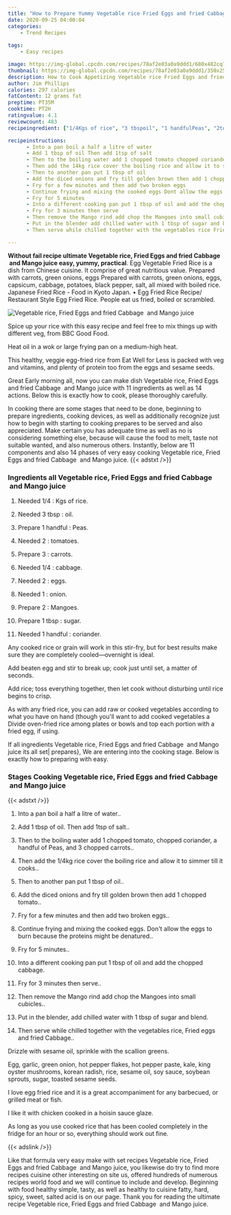```yaml
---
title: "How to Prepare Yummy Vegetable rice Fried Eggs and fried Cabbage  and Mango juice"
date: 2020-09-25 04:00:04
categories:
    - Trend Recipes
    
tags:
    - Easy recipes

image: https://img-global.cpcdn.com/recipes/78af2e03a0a9ddd1/680x482cq70/vegetable-rice-fried-eggs-and-fried-cabbage-and-mango-juice-recipe-main-photo.jpg
thumbnail: https://img-global.cpcdn.com/recipes/78af2e03a0a9ddd1/350x250cq70/vegetable-rice-fried-eggs-and-fried-cabbage-and-mango-juice-recipe-main-photo.jpg
description: How to Cook Appetizing Vegetable rice Fried Eggs and fried Cabbage  and Mango juice with 11 ingredients and 14 stages of easy cooking.
author: Jim Phillips
calories: 297 calories
fatContent: 12 grams fat
preptime: PT35M
cooktime: PT2H
ratingvalue: 4.1
reviewcount: 483
recipeingredient: ["1/4Kgs of rice", "3 tbspoil", "1 handfulPeas", "2tomatoes", "3carrots", "1/4cabbage", "2eggs", "1onion", "2Mangoes", "1 tbspsugar", "1 handfulcoriander"]

recipeinstructions: 
      - Into a pan boil a half a litre of water 
      - Add 1 tbsp of oil Then add 1tsp of salt 
      - Then to the boiling water add 1 chopped tomato chopped coriander a handful of Peas and 3 chopped carrots 
      - Then add the 14kg rice cover the boiling rice and allow it to simmer till it cooks 
      - Then to another pan put 1 tbsp of oil 
      - Add the diced onions and fry till golden brown then add 1 chopped tomato 
      - Fry for a few minutes and then add two broken eggs 
      - Continue frying and mixing the cooked eggs Dont allow the eggs to burn because the proteins might be denatured 
      - Fry for 5 minutes 
      - Into a different cooking pan put 1 tbsp of oil and add the chopped cabbage 
      - Fry for 3 minutes then serve 
      - Then remove the Mango rind add chop the Mangoes into small cubicles 
      - Put in the blender add chilled water with 1 tbsp of sugar and blend 
      - Then serve while chilled together with the vegetables rice Fried eggs and fried Cabbage

---
```




**Without fail recipe ultimate Vegetable rice, Fried Eggs and fried Cabbage  and Mango juice easy, yummy, practical**. Egg Vegetable Fried Rice is a dish from Chinese cuisine. It comprise of great nutritious value. Prepared with carrots, green onions, eggs Prepared with carrots, green onions, eggs, capsicum, cabbage, potatoes, black pepper, salt, all mixed with boiled rice. Japanese Fried Rice - Food in Kyoto Japan. • Egg Fried Rice Recipe/ Restaurant Style Egg Fried Rice. People eat us fried, boiled or scrambled.


![Vegetable rice, Fried Eggs and fried Cabbage  and Mango juice](https://img-global.cpcdn.com/recipes/78af2e03a0a9ddd1/680x482cq70/vegetable-rice-fried-eggs-and-fried-cabbage-and-mango-juice-recipe-main-photo.jpg "Vegetable rice, Fried Eggs and fried Cabbage  and Mango juice")



Spice up your rice with this easy recipe and feel free to mix things up with different veg, from BBC Good Food.

Heat oil in a wok or large frying pan on a medium-high heat.

This healthy, veggie egg-fried rice from Eat Well for Less is packed with veg and vitamins, and plenty of protein too from the eggs and sesame seeds.


Great Early morning all, now you can make dish Vegetable rice, Fried Eggs and fried Cabbage  and Mango juice with 11 ingredients as well as 14 actions. Below this is exactly how to cook, please thoroughly carefully.

In cooking there are some stages that need to be done, beginning to prepare ingredients, cooking devices, as well as additionally recognize just how to begin with starting to cooking prepares to be served and also appreciated. Make certain you has adequate time as well as no is considering something else, because will cause the food to melt, taste not suitable wanted, and also numerous others. Instantly, below are 11 components and also 14 phases of very easy cooking Vegetable rice, Fried Eggs and fried Cabbage  and Mango juice.
{{< adstxt />}}

### Ingredients all Vegetable rice, Fried Eggs and fried Cabbage  and Mango juice


1. Needed 1/4 : Kgs of rice.

1. Needed 3 tbsp : oil.

1. Prepare 1 handful : Peas.

1. Needed 2 : tomatoes.

1. Prepare 3 : carrots.

1. Needed 1/4 : cabbage.

1. Needed 2 : eggs.

1. Needed 1 : onion.

1. Prepare 2 : Mangoes.

1. Prepare 1 tbsp : sugar.

1. Needed 1 handful : coriander.


Any cooked rice or grain will work in this stir-fry, but for best results make sure they are completely cooled—overnight is ideal.

Add beaten egg and stir to break up; cook just until set, a matter of seconds.

Add rice; toss everything together, then let cook without disturbing until rice begins to crisp.

As with any fried rice, you can add raw or cooked vegetables according to what you have on hand (though you&#39;ll want to add cooked vegetables a Divide oven-fried rice among plates or bowls and top each portion with a fried egg, if using.


If all ingredients Vegetable rice, Fried Eggs and fried Cabbage  and Mango juice its all set| prepares}, We are entering into the cooking stage. Below is exactly how to preparing with easy.

### Stages Cooking Vegetable rice, Fried Eggs and fried Cabbage  and Mango juice

{{< adstxt />}}


1. Into a pan boil a half a litre of water..



1. Add 1 tbsp of oil. Then add 1tsp of salt..



1. Then to the boiling water add 1 chopped tomato, chopped coriander, a handful of Peas, and 3 chopped carrots..



1. Then add the 1/4kg rice cover the boiling rice and allow it to simmer till it cooks..



1. Then to another pan put 1 tbsp of oil..



1. Add the diced onions and fry till golden brown then add 1 chopped tomato..



1. Fry for a few minutes and then add two broken eggs..



1. Continue frying and mixing the cooked eggs. Don&#39;t allow the eggs to burn because the proteins might be denatured..



1. Fry for 5 minutes..



1. Into a different cooking pan put 1 tbsp of oil and add the chopped cabbage.



1. Fry for 3 minutes then serve..



1. Then remove the Mango rind add chop the Mangoes into small cubicles..



1. Put in the blender, add chilled water with 1 tbsp of sugar and blend.



1. Then serve while chilled together with the vegetables rice, Fried eggs and fried Cabbage..




Drizzle with sesame oil, sprinkle with the scallion greens.

Egg, garlic, green onion, hot pepper flakes, hot pepper paste, kale, king oyster mushrooms, korean radish, rice, sesame oil, soy sauce, soybean sprouts, sugar, toasted sesame seeds.

I love egg fried rice and it is a great accompaniment for any barbecued, or grilled meat or fish.

I like it with chicken cooked in a hoisin sauce glaze.

As long as you use cooked rice that has been cooled completely in the fridge for an hour or so, everything should work out fine.


{{< adslink />}}

Like that formula very easy make with set recipes Vegetable rice, Fried Eggs and fried Cabbage  and Mango juice, you likewise do try to find more recipes cuisine other interesting on site us, offered hundreds of numerous recipes world food and we will continue to include and develop. Beginning with food healthy simple, tasty, as well as healthy to cuisine fatty, hard, spicy, sweet, salted acid is on our page. Thank you for reading the ultimate recipe Vegetable rice, Fried Eggs and fried Cabbage  and Mango juice.
